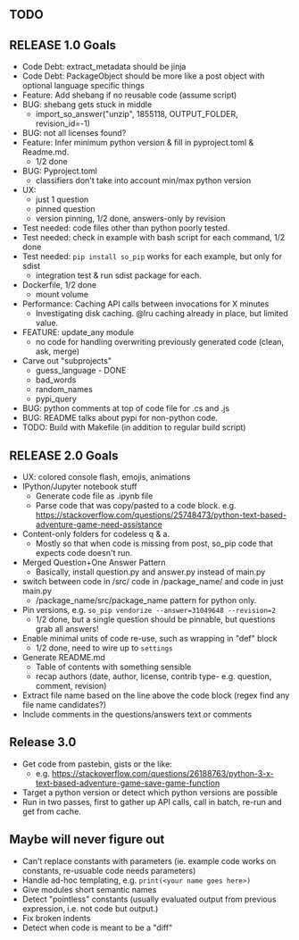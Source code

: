 TODO
----

RELEASE 1.0 Goals
-----------------
- Code Debt: extract_metadata should be jinja
- Code Debt: PackageObject should be more like a post object with optional language specific things
- Feature: Add shebang if no reusable code (assume script)
- BUG: shebang gets stuck in middle
    - import_so_answer("unzip", 1855118, OUTPUT_FOLDER, revision_id=-1)
- BUG: not all licenses found?
- Feature: Infer minimum python version & fill in pyproject.toml & Readme.md.
    - 1/2 done
- BUG: Pyproject.toml
    - classifiers don't take into account min/max python version
- UX:
    - just 1 question
    - pinned question
    - version pinning, 1/2 done, answers-only by revision
- Test needed: code files other than python poorly tested.
- Test needed: check in example with bash script for each command, 1/2 done
- Test needed: `pip install so_pip` works for each example, but only for sdist
    - integration test & run sdist package for each.
- Dockerfile, 1/2 done
    - mount volume
- Performance: Caching API calls between invocations for X minutes
    - Investigating disk caching. @lru caching already in place, but limited value.
- FEATURE: update_any module
    - no code for handling overwriting previously generated code (clean, ask, merge)
- Carve out "subprojects"
    - guess_language - DONE
    - bad_words
    - random_names
    - pypi_query
- BUG: python comments at top of code file for .cs and .js
- BUG: README talks about pypi for non-python code.
- TODO: Build with Makefile (in addition to regular build script)

RELEASE 2.0 Goals
-----------------
- UX: colored console flash, emojis, animations
- IPython/Jupyter notebook stuff
   - Generate code file as .ipynb file
   - Parse code that was copy/pasted to a code block.
     e.g. https://stackoverflow.com/questions/25748473/python-text-based-adventure-game-need-assistance
- Content-only folders for codeless q & a.
    - Mostly so that when code is missing from post, so_pip code that expects code doesn't run.
- Merged Question+One Answer Pattern
    - Basically, install question.py and answer.py instead of main.py
- switch between code in /src/ code in /package_name/ and code in just main.py
    - /package_name/src/package_name pattern for python only.
- Pin versions, e.g. `so_pip vendorize --answer=31049648 --revision=2`
    - 1/2 done, but a single question should be pinnable, but questions grab all answers!
- Enable minimal units of code re-use, such as wrapping in "def" block
    - 1/2 done, need to wire up to `settings`
- Generate README.md
    - Table of contents with something sensible
    - recap authors (date, author, license, contrib type- e.g. question, comment, revision)
- Extract file name based on the line above the code block (regex find any file name candidates?)
- Include comments in the questions/answers text or comments

Release 3.0
-----------
- Get code from pastebin, gists or the like:
   - e.g. https://stackoverflow.com/questions/26188763/python-3-x-text-based-adventure-game-save-game-function
- Target a python version or detect which python versions are possible
- Run in two passes, first to gather up API calls, call in batch, re-run and get from cache.

Maybe will never figure out
------
- Can't replace constants with parameters (ie. example code works on constants, re-usuable code needs parameters)
- Handle ad-hoc templating, e.g. `print(<your name goes here>)`
- Give modules short semantic names
- Detect "pointless" constants (usually evaluated output from previous expression, i.e. not code but output.)
- Fix broken indents
- Detect when code is meant to be a "diff"
